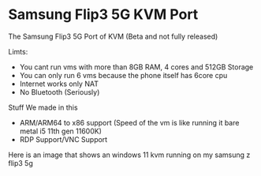 # Samsung Flip3 5G KVM Port
The Samsung Flip3 5G Port of KVM (Beta and not fully released)

Limts:
- You cant run vms with more than 8GB RAM, 4 cores and 512GB Storage
- You can only run 6 vms because the phone itself has 6core cpu
- Internet works only NAT
- No Bluetooth (Seriously)

Stuff We made in this
- ARM/ARM64 to x86 support (Speed of the vm is like running it bare metal i5 11th gen 11600K)
- RDP Support/VNC Support
  

Here is an image that shows an windows 11 kvm running on my samsung z flip3 5g
[](https://media.discordapp.net/attachments/1190710304804442186/1191729897996030062/image0.jpg?ex=65b8f4f4&is=65a67ff4&hm=0bc407003654634ea72e8dea05cbaa16ea8af0848b5b5534e1f44fa97f545b0a&=&format=webp&width=246&height=600)

